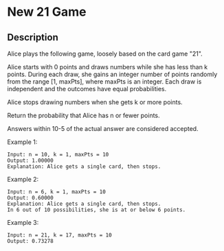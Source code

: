 # New 21 Game

## Description

Alice plays the following game, loosely based on the card game "21".

Alice starts with 0 points and draws numbers while she has less than k points. During each draw, she gains an integer number of points randomly from the range [1, maxPts], where maxPts is an integer. Each draw is independent and the outcomes have equal probabilities.

Alice stops drawing numbers when she gets k or more points.

Return the probability that Alice has n or fewer points.

Answers within 10-5 of the actual answer are considered accepted.
 
Example 1:


```
Input: n = 10, k = 1, maxPts = 10
Output: 1.00000
Explanation: Alice gets a single card, then stops.
```

Example 2:

```
Input: n = 6, k = 1, maxPts = 10
Output: 0.60000
Explanation: Alice gets a single card, then stops.
In 6 out of 10 possibilities, she is at or below 6 points.
```

Example 3:

```
Input: n = 21, k = 17, maxPts = 10
Output: 0.73278
```
